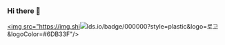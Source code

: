 ### Hi there 👋

<a href="버튼을 눌렀을 때 이동할 링크" target="_blank"><img src="https://img.shi<a href="버튼을 눌렀을 때 이동할 링크" target="_blank"><img src="https://img.shields.io/badge/000000?style=plastic&logo=springboot&logoColor=#6DB33F"/></a>lds.io/badge/000000?style=plastic&logo=로고&logoColor=#6DB33F"/></a>

<!--
**v7153623/v7153623** is a ✨ _special_ ✨ repository because its `README.md` (this file) appears on your GitHub profile.

Here are some ideas to get you started:

- 🔭 I’m currently working on ...
- 🌱 I’m currently learning ...
- 👯 I’m looking to collaborate on ...
- 🤔 I’m looking for help with ...
- 💬 Ask me about ...
- 📫 How to reach me: ...
- 😄 Pronouns: ...
- ⚡ Fun fact: ...
-->
